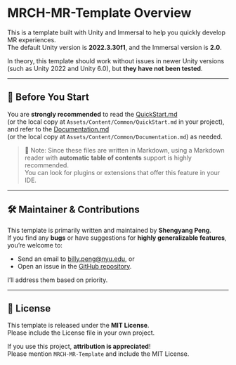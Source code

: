 # MRCH-MR-Template Overview

This is a template built with Unity and Immersal to help you quickly develop MR experiences.  
The default Unity version is **2022.3.30f1**, and the Immersal version is **2.0**.

In theory, this template should work without issues in newer Unity versions (such as Unity 2022 and Unity 6.0), but **they have not been tested**.

---

## 🚀 Before You Start

You are **strongly recommended** to read the [QuickStart.md](https://github.com/DHL-NYUSH/MRCH-MR-Template/blob/main/Assets/Content/Common/QuickStart.md)  
(or the local copy at `Assets/Content/Common/QuickStart.md` in your project),  
and refer to the [Documentation.md](https://github.com/DHL-NYUSH/MRCH-MR-Template/blob/main/Assets/Content/Common/Documentation.md)  
(or the local copy at `Assets/Content/Common/Documentation.md`) as needed.

> 📌 Note: Since these files are written in Markdown, using a Markdown reader with **automatic table of contents** support is highly recommended.  
> You can look for plugins or extensions that offer this feature in your IDE.

---

## 🛠️ Maintainer & Contributions

This template is primarily written and maintained by **Shengyang Peng**.  
If you find any **bugs** or have suggestions for **highly generalizable features**,  
you’re welcome to:

- Send an email to [billy.peng@nyu.edu](mailto:billy.peng@nyu.edu), or  
- Open an issue in the [GitHub repository](https://github.com/DHL-NYUSH/MRCH-MR-Template/issues).  

I’ll address them based on priority.

---

## 📄 License

This template is released under the **MIT License**.  
Please include the License file in your own project.

If you use this project, **attribution is appreciated**!  
Please mention `MRCH-MR-Template` and include the MIT License.

